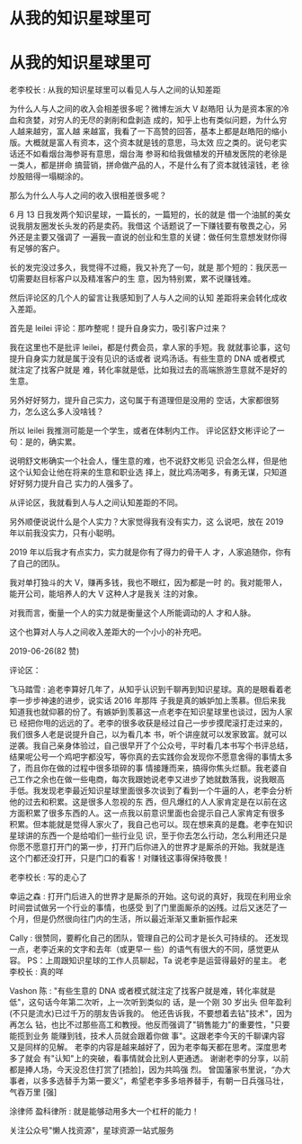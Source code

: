# 从我的知识星球里可

# 从我的知识星球里可

老李校长 : 从我的知识星球里可以看见人与人之间的认知差距

为什么人与人之间的收入会相差很多呢？微博左派大 V 赵皓阳 认为是资本家的冷血和贪婪，对穷人的无尽的剥削和盘剥造 成的，知乎上也有类似问题，为什么穷人越来越穷，富人越 来越富，我看了一下高赞的回答，基本上都是赵皓阳的缩小 版。大概就是富人有资本，这个资本就是钱的意思，马太效 应之类的。说句老实话还不如看烟台海参哥有意思，烟台海 参哥和给我做植发的开植发医院的老徐是一类人，都是拼命 搞营销，拼命做产品的人，不是什么有了资本就钱滚钱，老 徐炒股赔得一塌糊涂的。

那么为什么人与人之间的收入很相差很多呢？

6 月 13 日我发两个知识星球，一篇长的，一篇短的，长的就是 借一个油腻的美女说我朋友圈发长头发的药是卖药。我借这 个话题说了一下赚钱要有敬畏之心，另外还是主要又强调了 一遍我一直说的创业和生意的关键：做任何生意想发财你得 有足够的客户。

长的发完没过多久，我觉得不过瘾，我又补充了一句，就是 那个短的：我厌恶一切需要赵目标客户以及精准客户的生 意，因为特别累，累不说赚钱难。

然后评论区的几个人的留言让我感知到了人与人之间的认知 差距将来会转化成收入差距。

首先是 leilei 评论：那咋整呢！提升自身实力，吸引客户过来？

我在这里也不是批评 leilei，都是付费会员，拿人家的手短。我 就就事论事，这句提升自身实力就是属于没有见识的话或者 说鸡汤话。有些生意的 DNA 或者模式就注定了找客户就是 难，转化率就是低，比如我过去的高端旅游生意就不是好的 生意。

另外好好努力，提升自己实力，这句属于有道理但是没用的 空话，大家都很努力，怎么这么多人没啥钱？

所以 leilei 我推测可能是一个学生，或者在体制内工作。 评论区舒文彬评论了一句：是的，确实累。

说明舒文彬确实一个社会人，懂生意的难，也不说舒文彬见 识会怎么样，但是他这个认知会让他在将来的生意和职业选 择上，就比鸡汤喝多，有勇无谋，只知道好好努力提升自己 实力的人强多了。

从评论区，我就看到人与人之间认知差距的不同。

另外顺便说说什么是个人实力？大家觉得我有没有实力，这 么说吧，放在 2019 年以前我没实力，只有小聪明。

2019 年以后我才有点实力，实力就是你有了得力的骨干人 才，人家追随你，你有了自己的团队。

我对单打独斗的大 V，赚再多钱，我也不眼红，因为都是一时 的。我对能带人，能开公司，能培养人的大 V 这种人才是我关 注的对象。

对我而言，衡量一个人的实力就是衡量这个人所能调动的人 才和人脉。

这个也算对人与人之间收入差距大的一个小小的补充吧。

2019-06-26(82 赞)

评论区：

飞马踏雪 : 追老李算好几年了，从知乎认识到千聊再到知识星球。真的是眼看着老李一步步神速的进步，说实话 2016 年那阵 子我是真的嫉妒加上羡慕。但后来我知道我也就仰慕的份了。有嫉妒到羡慕这一点老李在知识星球里也谈过，因为人家已 经把你甩的远远的了。老李的很多收获是经过自己一步步摸爬滚打走过来的，我们很多人老是说提升自己，以为看几本 书，听个讲座就可以发家致富。就可以逆袭。我自己亲身体验过，自己很早开了个公众号，平时看几本书写个书评总结， 结果呢公号一个鸡吧字都没写，等你真的去实践你会发现你不愿意舍得的事情太多了，而且你在做的过程中很多琐碎的事 情接踵而来，搞得你焦头烂额。我老婆自己工作之余也在做一些电商，每次我跟她说老李又进步了她就数落我，说我眼高 手低。我发现老李最近知识星球里面很多次谈到了看到一个牛逼的人，老李会分析他的过去和积累。这是很多人忽视的东 西，但凡爆红的人人家肯定是在以前在这方面积累了很多东西的人。这一点我以前意识里面也会提示自己人家肯定有很多 积累。但本能就是觉得人家火了，我自己也可以。现在想来真的是蠢。老李在知识星球讲的东西一个是给咱们一些行业见 识，至于你去怎么行动，怎么利用还只是你愿不愿意打开门的第一步，打开门后你进入的世界才是厮杀的开始。我就是连 这个门都还没打开，只是门口的看客！对赚钱这事得保持敬畏！

老李校长 : 写的走心了

幸运之森 : 打开门后进入的世界才是厮杀的开始。这句说的真好，我现在利用业余时间尝试做另一个行业的事情，也感受 到了门里面厮杀的凶残。过后又迷茫了一个月，但是仍然很向往门内的生活，所以最近渐渐又重新振作起来

Cally : 很赞同，要孵化自己的团队，管理自己的公司才是长久可持续的。 还发现一点，老李近来的文字和去年（或更早一 些）的语气有很大的不同，感觉更从容。 PS：上周跟知识星球的工作人员聊起，Ta 说老李是运营得最好的星主。 老李校长 : 真的咩

Vashon 陈 : "有些生意的 DNA 或者模式就注定了找客户就是难，转化率就是低"，这句话今年第二次听，上一次听到类似的 话，是一个刚 30 岁出头 但年盈利(不只是流水)已过千万的朋友告诉我的。 他还告诉我，不要想着去钻"技术"，因为再怎么 钻，也比不过那些高工和教授。他反而强调了"销售能力"的重要性，"只要能揽到业务 能赚到钱，技术人员就会跟着你做 事"。这跟老李今天的千聊课内容又是同样的见解。 老李的内容是越来越好了，因为老李每天都在思考。深度思考多了就会 有"认知"上的突破，看事情就会比别人更通透。 谢谢老李的分享，以前都是捧人场，今天没忍住打赏了[捂脸]，因为共鸣强 烈。 曾国藩家书里说，“办大事者，以多多选替手为第一要义”，希望老李多多培养替手，有朝一日兵强马壮，气吞万里 [强]

涂律师 盈科律所 : 就是能够动用多大一个杠杆的能力！

关注公众号"懒人找资源"，星球资源一站式服务
